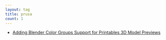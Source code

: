 ```yaml
---
layout: tag
title: prusa
count: 1
---
```


- [Adding Blender Color Groups Support for Printables 3D Model Previews](https://ansonliu.com/2023/12/adding-blender-color-groups-support-for-printables/)
